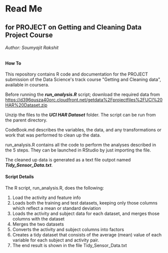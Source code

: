 # Read Me
## for PROJECT on Getting and Cleaning Data Project Course
###### Author: Soumyajit Rakshit

#### How To
This repository contains R code and documentation for the PROJECT submission of the Data Science's track course "Getting and Cleaning data", available in coursera.

Before running the **_run_analysis.R_** script; download the required data from https://d396qusza40orc.cloudfront.net/getdata%2Fprojectfiles%2FUCI%20HAR%20Dataset.zip

Unzip the files to the **_UCI HAR Dataset_** folder. The script can be run from the parent directory.

CodeBook.md describes the variables, the data, and any transformations or work that was performed to clean up the data.

run_analysis.R contains all the code to perform the analyses described in the 5 steps. They can be launched in RStudio by just importing the file.

The cleaned up data is generated as a text file outpot named **_Tidy_Sensor_Data.txt_**.

#### Script Details
The R script, run_analysis.R, does the following:

1. Load the activity and feature info
2. Loads both the training and test datasets, keeping only those columns which reflect a mean or standard deviation
3. Loads the activity and subject data for each dataset, and merges those columns with the dataset
4. Merges the two datasets
5. Converts the activity and subject columns into factors
6. Creates a tidy dataset that consists of the average (mean) value of each variable for each subject and activity pair.
7.  The end result is shown in the file Tidy_Sensor_Data.txt
